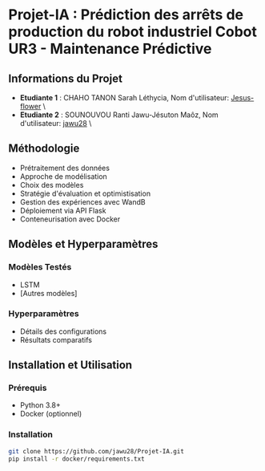 # Projet-IA : Prédiction des arrêts de production du robot industriel Cobot UR3 - Maintenance Prédictive 
## Informations du Projet 
- **Etudiante 1** : CHAHO TANON Sarah Léthycia, Nom d'utilisateur: [Jesus-flower](https://github.com/Jesus-flower) \\
- **Etudiante 2** : SOUNOUVOU Ranti Jawu-Jésuton Maôz, Nom d'utilisateur: [jawu28](https://github.com/jawu28) \\

## Méthodologie
- Prétraitement des données
- Approche de modélisation
- Choix des modèles
- Stratégie d'évaluation et optimistisation
- Gestion des expériences avec WandB
- Déploiement via API Flask
- Conteneurisation avec Docker

## Modèles et Hyperparamètres
### Modèles Testés
- LSTM
- [Autres modèles]

### Hyperparamètres
- Détails des configurations
- Résultats comparatifs

## Installation et Utilisation

### Prérequis
- Python 3.8+
- Docker (optionnel)

### Installation
```bash
git clone https://github.com/jawu28/Projet-IA.git
pip install -r docker/requirements.txt
